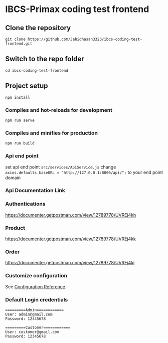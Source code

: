 # IBCS-Primax coding test frontend

## Clone the repository

    git clone https://github.com/Jahidhasan3323/ibcs-coding-test-frontend.git

## Switch to the repo folder

    cd ibcs-coding-test-frontend

## Project setup
```
npm install
```

### Compiles and hot-reloads for development
```
npm run serve
```

### Compiles and minifies for production
```
npm run build
```
### Api end point
set api end point 
```src/services/ApiService.js``` change ```axios.defaults.baseURL = "http://127.0.0.1:8000/api/";``` to your end point domain


### Api Documentation Link

### Authentications
https://documenter.getpostman.com/view/12789778/UVREj4kh
### Product
https://documenter.getpostman.com/view/12789778/UVREj4kk
### Order
https://documenter.getpostman.com/view/12789778/UVREj4kj


### Customize configuration
See [Configuration Reference](https://cli.vuejs.org/config/).

### Default Login credentials

```
=========Admin============
User: admin@gmail.com
Password: 12345678

=========Customer============
User: customer@gmail.com
Password: 12345678
```